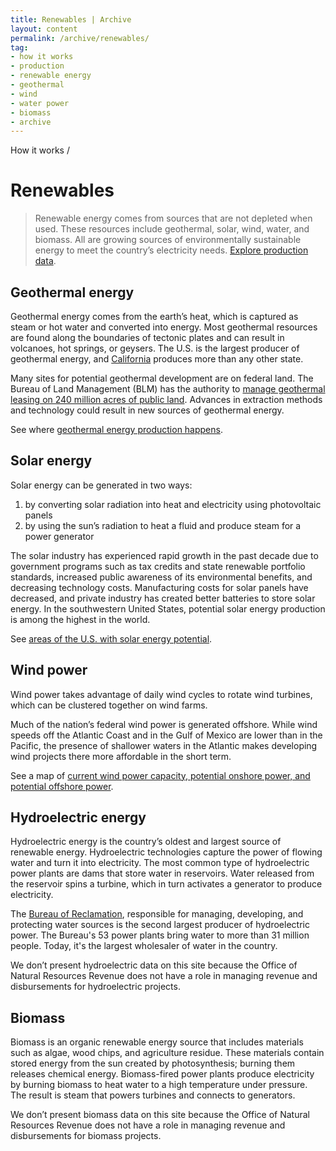 ```yaml
---
title: Renewables | Archive
layout: content
permalink: /archive/renewables/
tag:
- how it works
- production
- renewable energy
- geothermal
- wind
- water power
- biomass
- archive
---
```


<custom-link to="/how-it-works/" className="breadcrumb link-charlie">How it works</custom-link> /
# Renewables

<archive-banner></archive-banner>

> Renewable energy comes from sources that are not depleted when used. These resources include geothermal, solar, wind, water, and biomass. All are growing sources of environmentally sustainable energy to meet the country’s electricity needs. [Explore production data](/explore/#production).

## Geothermal energy

Geothermal energy comes from the earth’s heat, which is captured as steam or hot water and converted into energy. Most geothermal resources are found along the boundaries of tectonic plates and can result in volcanoes, hot springs, or geysers. The U.S. is the largest producer of geothermal energy, and [California](https://revenuedata.doi.gov/explore/CA/#production) produces more than any other state.

Many sites for potential geothermal development are on federal land. The Bureau of Land Management (BLM) has the authority to [manage geothermal leasing on 240 million acres of public land](https://www.blm.gov/programs/energy-and-minerals/renewable-energy/geothermal-energy). Advances in extraction methods and technology could result in new sources of geothermal energy.

See where [geothermal energy production happens](http://www.nrel.gov/gis/geothermal.html).

## Solar energy

Solar energy can be generated in two ways:

1. by converting solar radiation into heat and electricity using photovoltaic panels
1. by using the sun’s radiation to heat a fluid and produce steam for a power generator

The solar industry has experienced rapid growth in the past decade due to government programs such as tax credits and state renewable portfolio standards, increased public awareness of its environmental benefits, and decreasing technology costs. Manufacturing costs for solar panels have decreased, and private industry has created better batteries to store solar energy. In the southwestern United States, potential solar energy production is among the highest in the world.

See [areas of the U.S. with solar energy potential](http://energy.gov/maps/solar-energy-potential).

## Wind power

Wind power takes advantage of daily wind cycles to rotate wind turbines, which can be clustered together on wind farms.

Much of the nation’s federal wind power is generated offshore. While wind speeds off the Atlantic Coast and in the Gulf of Mexico are lower than in the Pacific, the presence of shallower waters in the Atlantic makes developing wind projects there more affordable in the short term.

See a map of [current wind power capacity, potential onshore power, and potential offshore power](http://apps2.eere.energy.gov/wind/windexchange/wind_maps.asp).

## Hydroelectric energy

Hydroelectric energy is the country’s oldest and largest source of renewable energy. Hydroelectric technologies capture the power of flowing water and turn it into electricity. The most common type of hydroelectric power plants are dams that store water in reservoirs. Water released from the reservoir spins a turbine, which in turn activates a generator to produce electricity.

The [Bureau of Reclamation](https://www.usbr.gov/), responsible for managing, developing, and protecting water sources is the second largest producer of hydroelectric power. The Bureau's 53 power plants bring water to more than 31 million people. Today, it's the largest wholesaler of water in the country.

We don’t present hydroelectric data on this site because the Office of Natural Resources Revenue does not have a role in managing revenue and disbursements for hydroelectric projects.

<h2 data-toc-offset='230'>Biomass</h2>

Biomass is an organic renewable energy source that includes materials such as algae, wood chips, and agriculture residue. These materials contain stored energy from the sun created by photosynthesis; burning them releases chemical energy. Biomass-fired power plants produce electricity by burning biomass to heat water to a high temperature under pressure. The result is steam that powers turbines and connects to generators.

We don’t present biomass data on this site because the Office of Natural Resources Revenue does not have a role in managing revenue and disbursements for biomass projects.
